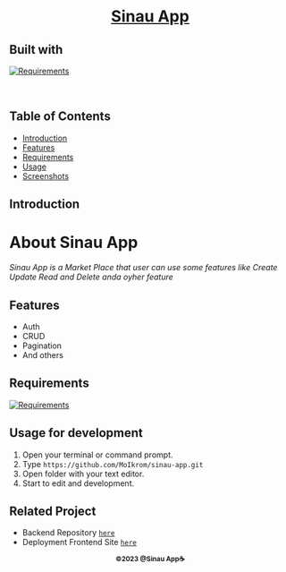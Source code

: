 <h1 align="center"><u> Sinau App</u></h1>
<p align="left">
<h2>Built with</h2>
</p>

[![Requirements](https://skillicons.dev/icons?i=react,nodejs,supabase,express)](https://skillicons.dev)

<br>

## Table of Contents

- [Introduction](#introduction)
- [Features](#features)
- [Requirements](#requirements)
- [Usage](#usage-for-development)
- [Screenshots](#screenshots)

## Introduction

# **About Sinau App**

_Sinau App is a Market Place that user can use some features like Create Update Read and Delete anda oyher feature_

## Features

- Auth
- CRUD
- Pagination
- And others

## Requirements

[![Requirements](https://skillicons.dev/icons?i=figma,nodejs,vscode,vercel)](https://skillicons.dev)

## Usage for development

1. Open your terminal or command prompt.
2. Type `https://github.com/MoIkrom/sinau-app.git`
3. Open folder with your text editor.
4. Start to edit and development.

## Related Project

- Backend Repository [`here`](https://github.com/MoIkrom/Backend-API-2023)
- Deployment Frontend Site [`here`](https://sinau-app.vercel.app/)

<p align="center"><sub><b>&copy;2023 @Sinau App☕</b></sub></p>
